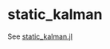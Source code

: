 # static_kalman
See [static_kalman.jl](https://github.com/baggepinnen/static_kalman/blob/main/static_kalman.jl)